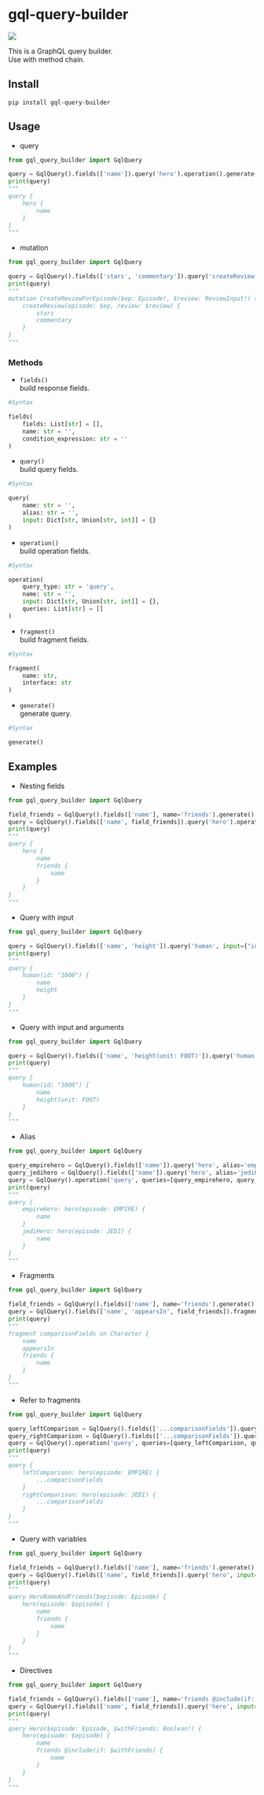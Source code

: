 # gql-query-builder

![](https://github.com/youyo/gql-query-builder/workflows/.github/workflows/publish.yaml/badge.svg)

This is a GraphQL query builder.  
Use with method chain.

## Install

```
pip install gql-query-builder
```

## Usage

- query

```python
from gql_query_builder import GqlQuery

query = GqlQuery().fields(['name']).query('hero').operation().generate()
print(query)
"""
query {
    hero {
        name
    }
}
"""
```

- mutation

```python
from gql_query_builder import GqlQuery

query = GqlQuery().fields(['stars', 'commentary']).query('createReview', input={"episode": "$ep", "review": "$review"}).operation('mutation', name='CreateReviewForEpisode', input={"$ep": "Episode!", "$review": "ReviewInput!"}).generate()
print(query)
"""
mutation CreateReviewForEpisode($ep: Episode!, $review: ReviewInput!) {
    createReview(episode: $ep, review: $review) {
        stars
        commentary
    }
}
"""
```

### Methods

- `fields()`  
  build response fields.

```python
#Syntax

fields(
    fields: List[str] = [],
    name: str = '',
    condition_expression: str = ''
)
```

- `query()`  
  build query fields.

```python
#Syntax

query(
    name: str = '',
    alias: str = '',
    input: Dict[str, Union[str, int]] = {}
)
```

- `operation()`  
  build operation fields.

```python
#Syntax

operation(
    query_type: str = 'query',
    name: str = '',
    input: Dict[str, Union[str, int]] = {},
    queries: List[str] = []
)
```

- `fragment()`  
  build fragment fields.

```python
#Syntax

fragment(
    name: str,
    interface: str
)
```

- `generate()`  
  generate query.

```python
#Syntax

generate()
```

## Examples

- Nesting fields

```python
from gql_query_builder import GqlQuery

field_friends = GqlQuery().fields(['name'], name='friends').generate()
query = GqlQuery().fields(['name', field_friends]).query('hero').operation('query').generate()
print(query)
"""
query {
    hero {
        name
        friends {
            name
        }
    }
}
"""
```

- Query with input

```python
from gql_query_builder import GqlQuery

query = GqlQuery().fields(['name', 'height']).query('human', input={"id": '"1000"'}).operation().generate()
print(query)
"""
query {
    human(id: "1000") {
        name
        height
    }
}
"""
```

- Query with input and arguments

```python
from gql_query_builder import GqlQuery

query = GqlQuery().fields(['name', 'height(unit: FOOT)']).query('human', input={"id": '"1000"'}).operation().generate()
print(query)
"""
query {
    human(id: "1000") {
        name
        height(unit: FOOT)
    }
}
"""
```

- Alias

```python
from gql_query_builder import GqlQuery

query_empirehero = GqlQuery().fields(['name']).query('hero', alias='empireHero', input={"episode": 'EMPIRE'}).generate()
query_jedihero = GqlQuery().fields(['name']).query('hero', alias='jediHero', input={"episode": 'JEDI'}).generate()
query = GqlQuery().operation('query', queries=[query_empirehero, query_jedihero]).generate()
print(query)
"""
query {
    empireHero: hero(episode: EMPIRE) {
        name
    }
    jediHero: hero(episode: JEDI) {
        name
    }
}
"""
```

- Fragments

```python
from gql_query_builder import GqlQuery

field_friends = GqlQuery().fields(['name'], name='friends').generate()
query = GqlQuery().fields(['name', 'appearsIn', field_friends]).fragment('comparisonFields', 'Character').generate()
print(query)
"""
fragment comparisonFields on Character {
    name
    appearsIn
    friends {
        name
    }
}
"""
```

- Refer to fragments

```python
from gql_query_builder import GqlQuery

query_leftComparison = GqlQuery().fields(['...comparisonFields']).query('hero', alias='leftComparison', input={"episode": "EMPIRE"}).generate()
query_rightComparison = GqlQuery().fields(['...comparisonFields']).query('hero', alias='rightComparison', input={"episode": "JEDI"}).generate()
query = GqlQuery().operation('query', queries=[query_leftComparison, query_rightComparison]).generate()
print(query)
"""
query {
    leftComparison: hero(episode: EMPIRE) {
        ...comparisonFields
    }
    rightComparison: hero(episode: JEDI) {
        ...comparisonFields
    }
}
"""
```

- Query with variables

```python
from gql_query_builder import GqlQuery

field_friends = GqlQuery().fields(['name'], name='friends').generate()
query = GqlQuery().fields(['name', field_friends]).query('hero', input={"episode": "$episode"}).operation('query', name='HeroNameAndFriends', input={"$episode": "Episode"}).generate()
print(query)
"""
query HeroNameAndFriends($episode: Episode) {
    hero(episode: $episode) {
        name
        friends {
            name
        }
    }
}
"""
```

- Directives

```python
from gql_query_builder import GqlQuery

field_friends = GqlQuery().fields(['name'], name='friends @include(if: $withFriends)').generate()
query = GqlQuery().fields(['name', field_friends]).query('hero', input={"episode": "$episode"}).operation('query', name='Hero', input={"$episode": "Episode", "$withFriends": "Boolean!"}).generate()
print(query)
"""
query Hero($episode: Episode, $withFriends: Boolean!) {
    hero(episode: $episode) {
        name
        friends @include(if: $withFriends) {
            name
        }
    }
}
"""
```
